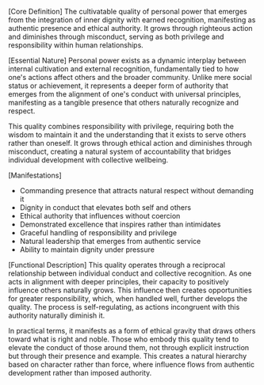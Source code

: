 [Core Definition]
The cultivatable quality of personal power that emerges from the integration of inner dignity with earned recognition, manifesting as authentic presence and ethical authority. It grows through righteous action and diminishes through misconduct, serving as both privilege and responsibility within human relationships.

[Essential Nature]
Personal power exists as a dynamic interplay between internal cultivation and external recognition, fundamentally tied to how one's actions affect others and the broader community. Unlike mere social status or achievement, it represents a deeper form of authority that emerges from the alignment of one's conduct with universal principles, manifesting as a tangible presence that others naturally recognize and respect.

This quality combines responsibility with privilege, requiring both the wisdom to maintain it and the understanding that it exists to serve others rather than oneself. It grows through ethical action and diminishes through misconduct, creating a natural system of accountability that bridges individual development with collective wellbeing.

[Manifestations]
- Commanding presence that attracts natural respect without demanding it
- Dignity in conduct that elevates both self and others
- Ethical authority that influences without coercion
- Demonstrated excellence that inspires rather than intimidates
- Graceful handling of responsibility and privilege
- Natural leadership that emerges from authentic service
- Ability to maintain dignity under pressure

[Functional Description]
This quality operates through a reciprocal relationship between individual conduct and collective recognition. As one acts in alignment with deeper principles, their capacity to positively influence others naturally grows. This influence then creates opportunities for greater responsibility, which, when handled well, further develops the quality. The process is self-regulating, as actions incongruent with this authority naturally diminish it.

In practical terms, it manifests as a form of ethical gravity that draws others toward what is right and noble. Those who embody this quality tend to elevate the conduct of those around them, not through explicit instruction but through their presence and example. This creates a natural hierarchy based on character rather than force, where influence flows from authentic development rather than imposed authority.